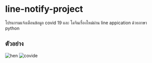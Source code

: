 # line-notify-project
โปรแกรมแจ้งเตือนข้อมูล covid 19 และ โดจินเรื่องใหม่ผ่าน line appication ด้วยภาษา python

## ตัวอย่าง
![hen](https://user-images.githubusercontent.com/104154862/233909148-0af8870a-380e-4440-9859-c571844d3f66.jpg)
![covide](https://user-images.githubusercontent.com/104154862/233909153-0b15cb6a-b722-457b-b9d9-af238c94d6f5.jpg)

